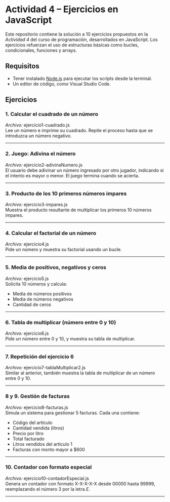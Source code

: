 # Actividad 4 – Ejercicios en JavaScript

Este repositorio contiene la solución a 10 ejercicios propuestos en la *Actividad 4* del curso de programación, desarrollados en JavaScript. Los ejercicios refuerzan el uso de estructuras básicas como bucles, condicionales, funciones y arrays.

## Requisitos

- Tener instalado [Node.js](https://nodejs.org/) para ejecutar los scripts desde la terminal.
- Un editor de código, como Visual Studio Code.

## Ejercicios

### 1. Calcular el cuadrado de un número
*Archivo:* ejercicio1-cuadrado.js  
Lee un número e imprime su cuadrado. Repite el proceso hasta que se introduzca un número negativo.

---

### 2. Juego: Adivina el número
*Archivo:* ejercicio2-adivinaNumero.js  
El usuario debe adivinar un número ingresado por otro jugador, indicando si el intento es mayor o menor. El juego termina cuando se acierta.

---

### 3. Producto de los 10 primeros números impares
*Archivo:* ejercicio3-impares.js  
Muestra el producto resultante de multiplicar los primeros 10 números impares.

---

### 4. Calcular el factorial de un número
*Archivo:* ejercicio4.js  
Pide un número y muestra su factorial usando un bucle.

---

### 5. Media de positivos, negativos y ceros
*Archivo:* ejercicio5.js  
Solicita 10 números y calcula:  
- Media de números positivos  
- Media de números negativos  
- Cantidad de ceros

---

### 6. Tabla de multiplicar (número entre 0 y 10)
*Archivo:* ejercicio6.js  
Pide un número entre 0 y 10, y muestra su tabla de multiplicar.

---

### 7. Repetición del ejercicio 6
*Archivo:* ejercicio7-tablaMultiplicar2.js  
Similar al anterior, también muestra la tabla de multiplicar de un número entre 0 y 10.

---

### 8 y 9. Gestión de facturas
*Archivo:* ejercicio8-facturas.js  
Simula un sistema para gestionar 5 facturas. Cada una contiene:  
- Código del artículo  
- Cantidad vendida (litros)  
- Precio por litro   
- Total facturado  
- Litros vendidos del artículo 1  
- Facturas con monto mayor a $600

---

### 10. Contador con formato especial
*Archivo:* ejercicio10-contadorEspecial.js  
Genera un contador con formato X-X-X-X-X desde 00000 hasta 99999, reemplazando el número 3 por la letra *E*.

---

